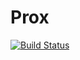 # Prox

[![Build Status](https://travis-ci.org/ahwillia/Prox.jl.svg?branch=master)](https://travis-ci.org/ahwillia/Prox.jl)
